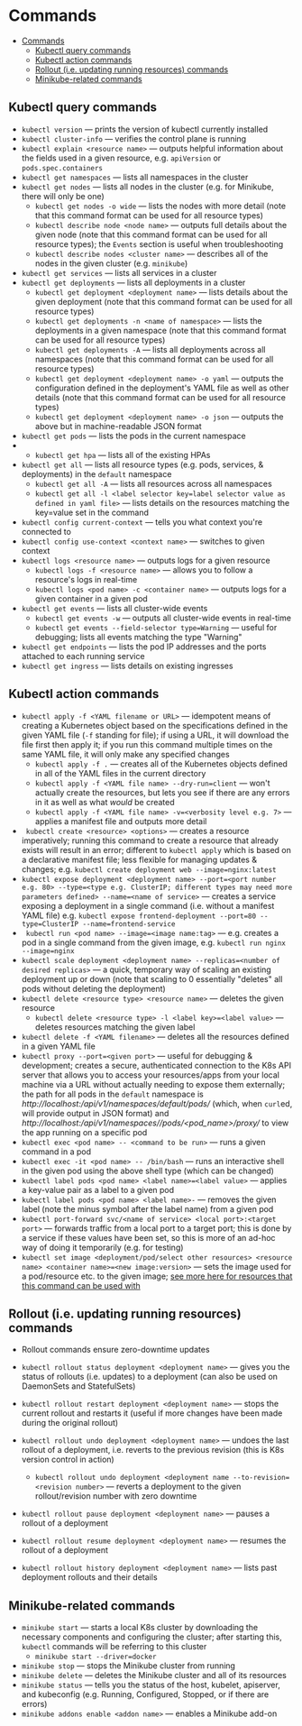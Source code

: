 # Commands

- [Commands](#commands)
  - [Kubectl query commands](#kubectl-query-commands)
  - [Kubectl action commands](#kubectl-action-commands)
  - [Rollout (i.e. updating running resources) commands](#rollout-ie-updating-running-resources-commands)
  - [Minikube-related commands](#minikube-related-commands)

## Kubectl query commands

- `kubectl version` — prints the version of kubectl currently installed
- `kubectl cluster-info` — verifies the control plane is running
- `kubectl explain <resource name>` — outputs helpful information about the fields used in a given resource, e.g. `apiVersion` or `pods.spec.containers`
- `kubectl get namespaces` — lists all namespaces in the cluster
- `kubectl get nodes` — lists all nodes in the cluster (e.g. for Minikube, there will only be one)
  - `kubectl get nodes -o wide` — lists the nodes with more detail (note that this command format can be used for all resource types)
  - `kubectl describe node <node name>` — outputs full details about the given node (note that this command format can be used for all resource types); the `Events` section is useful when troubleshooting
  - `kubectl describe nodes <cluster name>` — describes all of the nodes in the given cluster (e.g. `minikube`)
- `kubectl get services` — lists all services in a cluster
- `kubectl get deployments` — lists all deployments in a cluster
  - `kubectl get deployment <deployment name>` — lists details about the given deployment (note that this command format can be used for all resource types)
  - `kubectl get deployments -n <name of namespace>` — lists the deployments in a given namespace (note that this command format can be used for all resource types)
  - `kubectl get deployments -A` — lists all deployments across all namespaces (note that this command format can be used for all resource types)
  - `kubectl get deployment <deployment name> -o yaml` — outputs the configuration defined in the deployment's YAML file as well as other details (note that this command format can be used for all resource types)
  - `kubectl get deployment <deployment name> -o json` — outputs the above but in machine-readable JSON format
- `kubectl get pods` — lists the pods in the current namespace
- - `kubectl get hpa` — lists all of the existing HPAs
- `kubectl get all` — lists all resource types (e.g. pods, services, & deployments) in the `default` namespace
  - `kubectl get all -A` — lists all resources across all namespaces 
  - `kubectl get all -l <label selector key=label selector value as defined in yaml file>` — lists details on the resources matching the key=value set in the command
- `kubectl config current-context` — tells you what context you're connected to
- `kubectl config use-context <context name>` — switches to given context
- `kubectl logs <resource name>` — outputs logs for a given resource
  - `kubectl logs -f <resource name>` — allows you to follow a resource's logs in real-time
  - `kubectl logs <pod name> -c <container name>` — outputs logs for a given container in a given pod
- `kubectl get events` — lists all cluster-wide events
  - `kubectl get events -w` — outputs all cluster-wide events in real-time
  - `kubectl get events --field-selector type=Warning` — useful for debugging; lists all events matching the type "Warning"
- `kubectl get endpoints` — lists the pod IP addresses and the ports attached to each running service
- `kubectl get ingress` — lists details on existing ingresses

## Kubectl action commands

- `kubectl apply -f <YAML filename or URL>` — idempotent means of creating a Kubernetes object based on the specifications defined in the given YAML file (`-f` standing for file); if using a URL, it will download the file first then apply it; if you run this command multiple times on the same YAML file, it will only make any specified changes 
  - `kubectl apply -f .` — creates all of the Kubernetes objects defined in all of the YAML files in the current directory
  - `kubectl apply -f <YAML file name> --dry-run=client` — won't actually create the resources, but lets you see if there are any errors in it as well as what *would* be created
  - `kubectl apply -f <YAML file name> -v=<verbosity level e.g. 7>` — applies a manifest file and outputs more detail
- ` kubectl create <resource> <options>` — creates a resource imperatively; running this command to create a resource that already exists will result in an error; different to `kubectl apply` which is based on a declarative manifest file; less flexible for managing updates & changes; e.g. `kubectl create deployment web --image=nginx:latest`
- `kubectl expose deployment <deployment name> --port=<port number e.g. 80> --type=<type e.g. ClusterIP; different types may need more parameters defined> --name=<name of service>` — creates a service exposing a deployment in a single command (i.e. without a manifest YAML file) e.g. `kubectl expose frontend-deployment --port=80 --type=ClusterIP --name=frontend-service`
- ` kubectl run <pod name> --image=<image name:tag>` — e.g. creates a pod in a single command from the given image, e.g. `kubectl run nginx --image=nginx`
- `kubectl scale deployment <deployment name> --replicas=<number of desired replicas>` — a quick, temporary way of scaling an existing deployment up or down (note that scaling to 0 essentially "deletes" all pods without deleting the deployment)
- `kubectl delete <resource type> <resource name>` — deletes the given resource
  - `kubectl delete <resource type> -l <label key>=<label value>` — deletes resources matching the given label
- `kubectl delete -f <YAML filename>` — deletes all the resources defined in a given YAML file
- `kubectl proxy --port=<given port>` — useful for debugging & development; creates a secure, authenticated connection to the K8s API server that allows you to access your resources/apps from your local machine via a URL without actually needing to expose them externally; the path for all pods in the `default` namespace is *http://localhost:<port>/api/v1/namespaces/default/pods/* (which, when `curl`ed, will provide output in JSON format) and *http://localhost:<port>/api/v1<or other version>/namespaces/<namespace>/pods/<pod_name>/proxy/* to view the app running on a specific pod
- `kubectl exec <pod name> -- <command to be run>` — runs a given command in a pod
- `kubectl exec -it <pod name> -- /bin/bash` — runs an interactive shell in the given pod using the above shell type (which can be changed)
- `kubectl label pods <pod name> <label name>=<label value>` — applies a key-value pair as a label to a given pod 
- `kubectl label pods <pod name> <label name>-` — removes the given label (note the minus symbol after the label name) from a given pod
- `kubectl port-forward svc/<name of service> <local port>:<target port>` — forwards traffic from a local port to a target port; this is done by a service if these values have been set, so this is more of an ad-hoc way of doing it temporarily (e.g. for testing)
- `kubectl set image <deployment/pod/select other resources> <resource name> <container name>=<new image:version>` — sets the image used for a pod/resource etc. to the given image; [see more here for resources that this command can be used with](https://kubernetes.io/docs/reference/kubectl/generated/kubectl_set/kubectl_set_image/)

## Rollout (i.e. updating running resources) commands

- Rollout commands ensure zero-downtime updates

- `kubectl rollout status deployment <deployment name>` — gives you the status of rollouts (i.e. updates) to a deployment (can also be used on DaemonSets and StatefulSets)
- `kubectl rollout restart deployment <deployment name>` — stops the current rollout and restarts it (useful if more changes have been made during the original rollout)
- `kubectl rollout undo deployment <deployment name>` — undoes the last rollout of a deployment, i.e. reverts to the previous revision (this is K8s version control in action)
  - `kubectl rollout undo deployment <deployment name --to-revision=<revision number>` — reverts a deployment to the given rollout/revision number with zero downtime
- `kubectl rollout pause deployment <deployment name>` — pauses a rollout of a deployment
- `kubectl rollout resume deployment <deployment name>` — resumes the rollout of a deployment
- `kubectl rollout history deployment <deployment name>` — lists past deployment rollouts and their details



## Minikube-related commands

- `minikube start` — starts a local K8s cluster by downloading the necessary components and configuring the cluster; after starting this, `kubectl` commands will be referring to this cluster
  - `minikube start --driver=docker`
- `minikube stop` — stops the Minikube cluster from running 
- `minikube delete` — deletes the Minikube cluster and all of its resources
- `minikube status` — tells you the status of the host, kubelet, apiserver, and kubeconfig (e.g. Running, Configured, Stopped, or if there are errors)
- `minikube addons enable <addon name>` — enables a Minikube add-on
